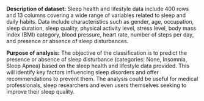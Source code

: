**Description of dataset:** Sleep health and lifestyle data include 400 rows and 13 columns covering a wide range of variables related to sleep and daily habits. Data include characteristics such as gender, age, occupation, sleep duration, sleep quality, physical activity level, stress level, body mass index (BMI) category, blood pressure, heart rate, number of steps per day, and presence or absence of sleep disturbances.

**Purpose of analysis:** The objective of the classification is to predict the presence or absence of sleep disturbance (categories: None, Insomnia, Sleep Apnea) based on the sleep health and lifestyle data provided. This will identify key factors influencing sleep disorders and offer recommendations to prevent them. The analysis could be useful for medical professionals, sleep researchers and even users themselves seeking to improve their sleep quality.
